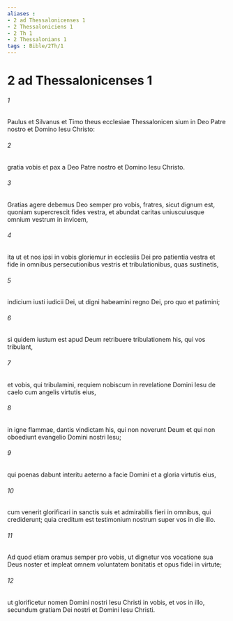 ```yaml
---
aliases : 
- 2 ad Thessalonicenses 1
- 2 Thessaloniciens 1
- 2 Th 1
- 2 Thessalonians 1
tags : Bible/2Th/1
---
```


# 2 ad Thessalonicenses 1

###### 1
Paulus et Silvanus et Timo theus ecclesiae Thessalonicen sium in Deo Patre nostro et Domino Iesu Christo: 
###### 2
gratia vobis et pax a Deo Patre nostro et Domino Iesu Christo.
###### 3
Gratias agere debemus Deo semper pro vobis, fratres, sicut dignum est, quoniam supercrescit fides vestra, et abundat caritas uniuscuiusque omnium vestrum in invicem, 
###### 4
ita ut et nos ipsi in vobis gloriemur in ecclesiis Dei pro patientia vestra et fide in omnibus persecutionibus vestris et tribulationibus, quas sustinetis, 
###### 5
indicium iusti iudicii Dei, ut digni habeamini regno Dei, pro quo et patimini; 
###### 6
si quidem iustum est apud Deum retribuere tribulationem his, qui vos tribulant, 
###### 7
et vobis, qui tribulamini, requiem nobiscum in revelatione Domini Iesu de caelo cum angelis virtutis eius, 
###### 8
in igne flammae, dantis vindictam his, qui non noverunt Deum et qui non oboediunt evangelio Domini nostri Iesu; 
###### 9
qui poenas dabunt interitu aeterno a facie Domini et a gloria virtutis eius, 
###### 10
cum venerit glorificari in sanctis suis et admirabilis fieri in omnibus, qui crediderunt; quia creditum est testimonium nostrum super vos in die illo.
###### 11
Ad quod etiam oramus semper pro vobis, ut dignetur vos vocatione sua Deus noster et impleat omnem voluntatem bonitatis et opus fidei in virtute; 
###### 12
ut glorificetur nomen Domini nostri Iesu Christi in vobis, et vos in illo, secundum gratiam Dei nostri et Domini Iesu Christi.
